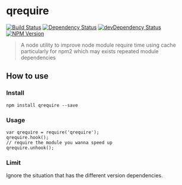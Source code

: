 qrequire
======

[![Build Status](https://travis-ci.org/wuhy/asset-util.svg?branch=master)](https://travis-ci.org/wuhy/qrequire) [![Dependency Status](https://david-dm.org/wuhy/qrequire.svg)](https://david-dm.org/wuhy/qrequire) [![devDependency Status](https://david-dm.org/wuhy/qrequire/dev-status.svg)](https://david-dm.org/wuhy/qrequire#info=devDependencies) [![NPM Version](https://img.shields.io/npm/v/qrequire.svg?style=flat)](https://npmjs.org/package/qrequire)

> A node utility to improve node module require time using cache particularly for npm2 which may exists repeated module dependencies

## How to use

### Install

```shell
npm install qrequire --save
```
### Usage

```javasript
var qrequire = require('qrequire');
qrequire.hook();
// require the module you wanna speed up
qrequire.unhook();

```

### Limit

Ignore the situation that has the different version dependencies.
